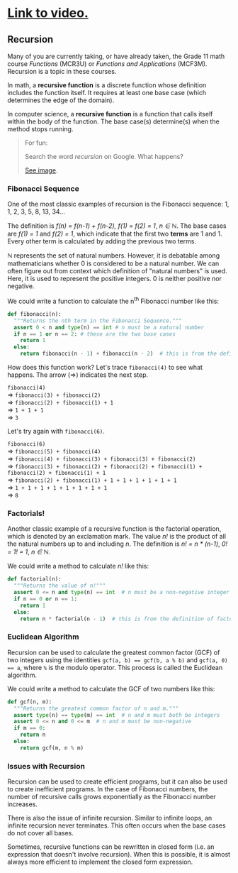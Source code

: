 # [Link to video.](https://www.youtube.com/watch?v=emHkRdIX3kU&list=PLVD25niNi0Bm9n4Yz3y5Li-Qc91Yflo5p&index=13)

## Recursion

Many of you are currently taking, or have already taken, the Grade 11 math course *Functions* (MCR3U) or *Functions and Applications* (MCF3M). Recursion is a topic in these courses.

In math, a **recursive function** is a discrete function whose definition includes the function itself. It requires at least one base case (which determines the edge of the domain).

In computer science, a **recursive function** is a function that calls itself within the body of the function. The base case(s) determine(s) when the method stops running.

> For fun:
> 
> Search the word *recursion* on Google. What happens?
> 
> [See image](../Images/Recursion.png).

### Fibonacci Sequence

One of the most classic examples of recursion is the Fibonacci sequence: 1, 1, 2, 3, 5, 8, 13, 34...

The definition is *f(n) = f(n-1) + f(n-2), f(1) = f(2) = 1*, *n ∈ ℕ*. The base cases are *f(1) = 1* and *f(2) = 1*, which indicate that the first two **terms** are 1 and 1. Every other term is calculated by adding the previous two terms.

*ℕ* represents the set of natural numbers. However, it is debatable among mathematicians whether 0 is considered to be a natural number. We can often figure out from context which definition of "natural numbers" is used. Here, it is used to represent the positive integers. 0 is neither positive nor negative.

We could write a function to calculate the n<sup>th</sup> Fibonacci number like this:

```python
def fibonacci(n):
  """Returns the nth term in the Fibonacci Sequence."""
  assert 0 < n and type(n) == int # n must be a natural number
  if n == 1 or n == 2: # these are the two base cases
    return 1
  else:
    return fibonacci(n - 1) + fibonacci(n - 2)  # this is from the definition of the Fibonacci Sequence
```

How does this function work? Let's trace `fibonacci(4)` to see what happens. The arrow (=>) indicates the next step.

`fibonacci(4)`    
=> `fibonacci(3) + fibonacci(2)`    
=> `fibonacci(2) + fibonacci(1) + 1`    
=> `1 + 1 + 1`    
=> `3`

Let's try again with `fibonacci(6)`.

`fibonacci(6)`    
=> `fibonacci(5) + fibonacci(4)`    
=> `fibonacci(4) + fibonacci(3) + fibonacci(3) + fibonacci(2)`    
=> `fibonacci(3) + fibonacci(2) + fibonacci(2) + fibonacci(1) + fibonacci(2) + fibonacci(1) + 1`    
=> `fibonacci(2) + fibonacci(1) + 1 + 1 + 1 + 1 + 1 + 1`    
=> `1 + 1 + 1 + 1 + 1 + 1 + 1 + 1`    
=> `8`

### Factorials!

Another classic example of a recursive function is the factorial operation, which is denoted by an exclamation mark. The value *n!* is the product of all the natural numbers up to and including *n*. The definition is *n! = n \* (n-1)*, *0! = 1! = 1*, *n ∈ ℕ*. 

We could write a method to calculate *n!* like this:

```python
def factorial(n):
  """Returns the value of n!"""
  assert 0 <= n and type(n) == int  # n must be a non-negative integer
  if n == 0 or n == 1:
    return 1
  else:
    return n * factorial(n - 1)  # this is from the definition of factorial
```

### Euclidean Algorithm 

Recursion can be used to calculate the greatest common factor (GCF) of two integers using the identities `gcf(a, b) == gcf(b, a % b)` and `gcf(a, 0) == a`, where `%` is the modulo operator. This process is called the Euclidean algorithm.

We could write a method to calculate the GCF of two numbers like this:

```python
def gcf(n, m):
  """Returns the greatest common factor of n and m."""
  assert type(n) == type(m) == int  # n and m must both be integers
  assert 0 <= n and 0 <= m  # n and m must be non-negative
  if m == 0:
    return n
  else:
    return gcf(m, n % m)
```

### Issues with Recursion

Recursion can be used to create efficient programs, but it can also be used to create inefficient programs. In the case of Fibonacci numbers, the number of recursive calls grows exponentially as the Fibonacci number increases.

There is also the issue of infinite recursion. Similar to infinite loops, an infinite recursion never terminates. This often occurs when the base cases do not cover all bases.

Sometimes, recursive functions can be rewritten in closed form (i.e. an expression that doesn't involve recursion). When this is possible, it is almost always more efficient to implement the closed form expression.
